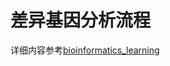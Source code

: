 # 差异基因分析流程
详细内容参考[bioinformatics_learning](https://github.com/outcastaaa/bioinformatics-learning/blob/main/RNA-seq/RNA-SEQ%E6%B5%81%E7%A8%8B.md#9-%E5%B7%AE%E5%BC%82%E8%A1%A8%E8%BE%BE%E5%88%86%E6%9E%90)
